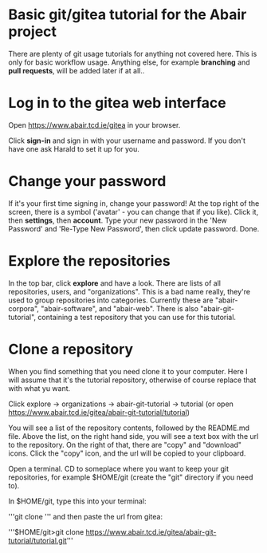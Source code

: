 # Basic git/gitea tutorial for the Abair project

There are plenty of git usage tutorials for anything not covered here. This is only for basic workflow usage. Anything else, for example **branching** and **pull requests**, will be added later if at all..

# Log in to the gitea web interface

Open https://www.abair.tcd.ie/gitea in your browser.

Click **sign-in** and sign in with your username and password. If you don't have one ask Harald to set it up for you.

# Change your password

If it's your first time signing in, change your password! At the top right of the screen, there is a symbol ('avatar' - you can change that if you like). Click it, then **settings**, then **account**. Type your new password in the 'New Password' and 'Re-Type New Password', then click update password. Done.

# Explore the repositories

In the top bar, click **explore** and have a look. There are lists of all repositories, users, and "organizations". This is a bad name really, they're used to group repositories into categories. Currently these are "abair-corpora", "abair-software", and "abair-web". There is also "abair-git-tutorial", containing a test repository that you can use for this tutorial.

# Clone a repository

When you find something that you need clone it to your computer. Here I will assume that it's the tutorial repository, otherwise of course replace that with what yu want.

Click explore -> organizations -> abair-git-tutorial -> tutorial (or open https://www.abair.tcd.ie/gitea/abair-git-tutorial/tutorial)

You will see a list of the repository contents, followed by the README.md file. Above the list, on the right hand side, you will see a text box with the url to the repository. On the right of that, there are "copy" and "download" icons. Click the "copy" icon, and the url will be copied to your clipboard.

Open a terminal. CD to someplace where you want to keep your git repositories, for example $HOME/git (create the "git" directory if you need to).

In $HOME/git, type this into your terminal:

'''git clone ''' and then paste the url from gitea:

'''$HOME/git>git clone https://www.abair.tcd.ie/gitea/abair-git-tutorial/tutorial.git'''



